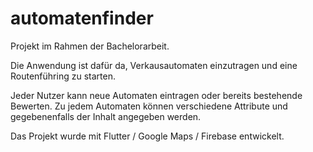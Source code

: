 # automatenfinder

Projekt im Rahmen der Bachelorarbeit.

Die Anwendung ist dafür da, Verkausautomaten einzutragen und eine Routenführing zu starten.

Jeder Nutzer kann neue Automaten eintragen oder bereits bestehende Bewerten.
Zu jedem Automaten können verschiedene Attribute und gegebenenfalls der Inhalt angegeben werden.

Das Projekt wurde mit Flutter / Google Maps / Firebase entwickelt.

